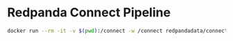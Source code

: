 # Redpanda Connect Pipeline

```bash
docker run --rm -it -v $(pwd):/connect -w /connect redpandadata/connect:4.40 run
```
